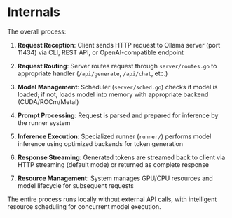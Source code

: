 # Internals

The overall process:

1. **Request Reception**: Client sends HTTP request to Ollama server (port
   11434) via CLI, REST API, or OpenAI-compatible endpoint

2. **Request Routing**: Server routes request through `server/routes.go` to
   appropriate handler (`/api/generate`, `/api/chat`, etc.)

3. **Model Management**: Scheduler (`server/sched.go`) checks if model is
   loaded; if not, loads model into memory with appropriate backend
(CUDA/ROCm/Metal)

4. **Prompt Processing**: Request is parsed and prepared for inference by the
   runner system

5. **Inference Execution**: Specialized runner (`runner/`) performs model
   inference using optimized backends for token generation

6. **Response Streaming**: Generated tokens are streamed back to client via
   HTTP streaming (default mode) or returned as complete response

7. **Resource Management**: System manages GPU/CPU resources and model
   lifecycle for subsequent requests

The entire process runs locally without external API calls, with intelligent
resource scheduling for concurrent model execution.
